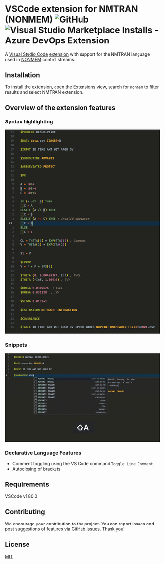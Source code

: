 # VSCode extension for NMTRAN (NONMEM) ![GitHub](https://img.shields.io/github/license/vrognas/vscode-nmtran) ![Visual Studio Marketplace Installs - Azure DevOps Extension](https://img.shields.io/visual-studio-marketplace/azure-devops/installs/total/vrognas.nmtran)

A [Visual Studio Code](https://code.visualstudio.com/) [extension](https://marketplace.visualstudio.com/VSCode) with support for the NMTRAN language used in [NONMEM](https://www.iconplc.com/solutions/technologies/nonmem/) control streams.

## Installation

To install the extension, open the Extensions view, search for `nonmem` to filter results and select NMTRAN extension.

## Overview of the extension features

### Syntax highlighting

![demo_syntax-highlight](images/demo_syntax-highlight.png)

### Snippets

![demo_advan-snippets](images/demo_advan-snippets.gif)

### Declarative Language Features

* Comment toggling using the VS Code command `Toggle Line Comment` 
* Autoclosing of brackets

## Requirements

VSCode v1.80.0

## Contributing

We encourage your contribution to the project. You can report issues and post suggestions of features via [GitHub issues](https://github.com/vrognas/vscode-nmtran/issues). Thank you!

## License

[MIT](LICENSE)